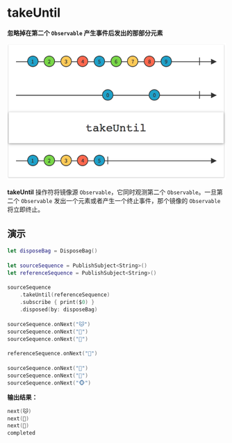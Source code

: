 # takeUntil

**忽略掉在第二个 `Observable` 产生事件后发出的那部分元素**

![](../.gitbook/assets/takeUntil.png)

**takeUntil** 操作符将镜像源 `Observable`，它同时观测第二个 `Observable`。一旦第二个 `Observable` 发出一个元素或者产生一个终止事件，那个镜像的 `Observable` 将立即终止。

## 演示

```swift
let disposeBag = DisposeBag()

let sourceSequence = PublishSubject<String>()
let referenceSequence = PublishSubject<String>()

sourceSequence
    .takeUntil(referenceSequence)
    .subscribe { print($0) }
    .disposed(by: disposeBag)

sourceSequence.onNext("🐱")
sourceSequence.onNext("🐰")
sourceSequence.onNext("🐶")

referenceSequence.onNext("🔴")

sourceSequence.onNext("🐸")
sourceSequence.onNext("🐷")
sourceSequence.onNext("🐵")
```

**输出结果：**

```swift
next(🐱)
next(🐰)
next(🐶)
completed
```

